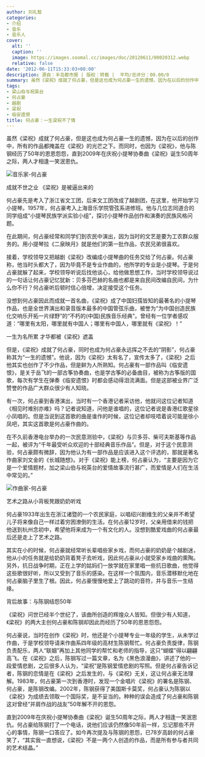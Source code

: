 ```yaml
---
author: 刘礼智
categories:
- 介绍
- 音乐
- 音乐人
cover:
  alt: ''
  caption: ''
  image: https://images.soomal.cc/images/doc/20120611/00020312.webp
  relative: false
date: '2012-06-11T15:33:03+08:00'
description: 源自：半岛都市报 | 版权：转载 |  平均/总评分：00.00/0
summary: 虽然《梁祝》成就了何占豪，但是这也成为何占豪一生的遗憾，因为在以后的创作中，所有的作品都掩盖在《梁祝》的光芒之下。而同时，也因为《梁祝》，他与陈钢经历了50年的恩恩怨怨，直到2009年在庆祝小提琴协奏曲《梁祝》诞生50周年之际，两人才相逢一笑泯恩仇。
tags:
- 梁山伯与祝英台
- 何占豪
- 越剧
- 梁祝
- 临安遗恨
title: 何占豪：一生梁祝不了情
---
```


虽然《梁祝》成就了何占豪，但是这也成为何占豪一生的遗憾，因为在以后的创作中，所有的作品都掩盖在《梁祝》的光芒之下。而同时，也因为《梁祝》，他与陈钢经历了50年的恩恩怨怨，直到2009年在庆祝小提琴协奏曲《梁祝》诞生50周年之际，两人才相逢一笑泯恩仇。

![音乐家-何占豪](https://images.soomal.cc/images/doc/20120611/00020312.webp)





成就不世之业 《梁祝》是被逼出来的

何占豪先是考入了浙江省文工团，后来文工团改成了越剧团，在这里，他开始学习小提琴。1957年，何占豪考入上海音乐学院管弦系进修班。他与几位志同道合的同学组成“小提琴民族学派实验小组”，探讨小提琴作品创作和演奏的民族风格问题。

在此期间，何占豪经常和同学们到农民中演出，因为当时的文艺是要为工农群众服务的。用小提琴拉《二泉映月》就是他们的第一批作品，农民兄弟很喜欢。

接着，学校领导又把越剧《梁祝》改编成小提琴曲的任务交给了何占豪。何占豪称，他当时头都大了，因为毕竟不是专业作曲的，他所学的专业是小提琴。于是何占豪就躲了起来，学校领导听说后找他谈心，给他做思想工作，当时学校领导说过的一句话让何占豪记忆犹新：贝多芬巴赫的名曲也都是来自民间改编自民间，为什么你不行？何占豪听后顿时信心倍增，决定接受这个任务。

没想到何占豪因此而成就一首名曲，《梁祝》成了中国妇孺皆知的最著名的小提琴作品，也是全世界演出和录音版本最多的中国管弦乐曲，被誉为“为中国创造民族化交响乐开拓一片绿野”的“不朽的(中国)民族音乐经典”。曾经有一位学者感叹道：“哪里有太阳，哪里就有中国人；哪里有中国人，哪里就有《梁祝》！”

一生为名所累 才华都被《梁祝》遮盖

但是，《梁祝》成就了何占豪，同时也成为何占豪永远挥之不去的“阴影”，何占豪称其为“一生的遗憾”。他说，因为《梁祝》太有名了，宣传太多了，《梁祝》之后他其实也创作了不少作品，但是鲜为人所熟知。何占豪有一部作品叫《临安遗恨》，是关于岳飞的一部古筝协奏曲，也是学古筝的必备曲目，被称为古筝版的国歌，每次有学生在弹奏《临安遗恨》时都会感动得泪流满面。但是这部被业界广泛赞誉的作品广大群众很少有人知晓。

有一次，何占豪到香港演出，当时有一个香港记者采访他，他就问这位记者知道《相见时难别亦难》吗？记者说知道，问他是谁唱的，这位记者说是香港红歌星徐小凤唱的。但是当说到这首歌的曲是谁作的时候，这位记者却吱唔着说可能是徐小凤吧，其实这首歌是何占豪作曲的。

在不久前香港电台举办的一次民意测验中，《梁祝》与贝多芬、柴可夫斯基等作品一起，被评为“千年最受听众欢迎的十部经典音乐作品”。但是，对于这个民意测验，何占豪颇有微辞，因为他认为有一部作品是应该进入这个评选的，那就是著名作曲家刘文金的《长城随想》。对于《梁祝》能上榜，何占豪认为，“主要是因为它是一个爱情题材，加之梁山伯与祝英台的爱情故事流行甚广，而爱情是人们在生活中常见的。”

![作曲家-何占豪](https://images.soomal.cc/images/doc/20120527/00019920.webp)





艺术之路从小背板凳跟奶奶听戏

何占豪1933年出生在浙江诸暨的一个农民家庭，以唱绍兴剧维生的父亲并不希望儿子将来像自己一样过着穷困潦倒的生活。在何占豪12岁时，父亲用借来的钱把他送到杭州念初中，希望他将来成为一个有文化的人。没想到酷爱戏曲的何占豪最后还是走上了艺术之路。

其实在小的时候，何占豪就经常听长辈唱些家乡戏，而何占豪的奶奶是个越剧迷，他从小的任务就是给奶奶背着凳子去听戏，因此何占豪从小就受家乡戏曲的熏陶。另外，抗日战争时期，正在上学的姑妈们一放学就在家里唱一些抗日歌曲，他觉得这些歌很好听，所以又受到了音乐的感染。在这样一个氛围内，音乐潜移默化地在何占豪脑子里生了根。因此，何占豪慢慢地爱上了跳动的音符，并与音乐一生结缘。

背后故事：与陈钢结怨50年

《梁祝》问世已经半个世纪了，该曲所创造的辉煌众人皆知。但很少有人知道，《梁祝》的两大主创何占豪和陈钢却因此而经历了50年的恩恩怨怨。

何占豪说，当时在创作《梁祝》时，他还是个小提琴专业一年级的学生，从未学过作曲，于是学校领导请来作曲系四年级的高材生陈钢帮忙。何占豪负责旋律，陈钢负责配乐，两人“联姻”再加上其他同学的帮忙和老师的指导，这只“蝴蝶”得以翩翩高飞。在《梁祝》之后，陈钢写过一篇文章，名为《黑色浪漫曲》，讲述了他的一段爱情悲剧，之后很多人认为，“梁祝”是陈钢爱情悲剧的写照。但是何占豪告诉记者，陈钢的恋情是在《梁祝》之后发生的，与《梁祝》无关，这让何占豪无法理解。1983年，何占豪第一次到香港时，发现一个金唱片《梁祝》的署名是陈钢、何占豪，是陈钢改编。2002年，陈钢获得了美国斯卡莫奖，何占豪认为陈钢以《梁祝》为成绩去领取一个国际奖，是不妥当的。种种的误会造成了何占豪和陈钢这对曾经“并肩作战的战友”50年解不开的恩怨。

直到2009年在庆祝小提琴协奏曲《梁祝》诞生50周年之际，两人才相逢一笑泯恩仇。何占豪给陈钢打了一个电话，说他们应该仍然像50年前一样，忘记那些不开心的事情，陈钢一口答应了。如今再次提及与陈钢的恩怨，已78岁高龄的何占豪笑了，“其实我一直想说，《梁祝》不是一两个人创造的作品，而是所有参与者共同的艺术结晶。”